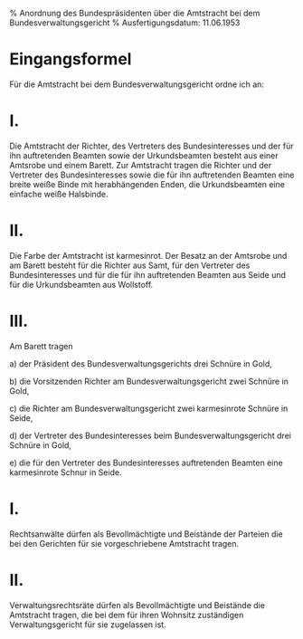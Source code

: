 % Anordnung des Bundespräsidenten über die Amtstracht bei dem Bundesverwaltungsgericht
% Ausfertigungsdatum: 11.06.1953
 
# Eingangsformel

Für die Amtstracht bei dem Bundesverwaltungsgericht ordne ich an:

# I.

Die Amtstracht der Richter, des Vertreters des Bundesinteresses und der für ihn auftretenden Beamten sowie der Urkundsbeamten besteht aus einer Amtsrobe und einem Barett. Zur Amtstracht tragen die Richter und der Vertreter des Bundesinteresses sowie die für ihn auftretenden Beamten eine breite weiße Binde mit herabhängenden Enden, die Urkundsbeamten eine einfache weiße Halsbinde.

# II.

Die Farbe der Amtstracht ist karmesinrot. Der Besatz an der Amtsrobe und am Barett besteht für die Richter aus Samt, für den Vertreter des Bundesinteresses und für die für ihn auftretenden Beamten aus Seide und für die Urkundsbeamten aus Wollstoff.

# III.

Am Barett tragen

a) der Präsident des Bundesverwaltungsgerichts drei Schnüre in Gold,

b) die Vorsitzenden Richter am Bundesverwaltungsgericht zwei Schnüre in Gold,

c) die Richter am Bundesverwaltungsgericht zwei karmesinrote Schnüre in Seide,

d) der Vertreter des Bundesinteresses beim Bundesverwaltungsgericht drei Schnüre in Gold,

e) die für den Vertreter des Bundesinteresses auftretenden Beamten eine karmesinrote Schnur in Seide.

# I.

Rechtsanwälte dürfen als Bevollmächtigte und Beistände der Parteien die bei den Gerichten für sie vorgeschriebene Amtstracht tragen.

# II.

Verwaltungsrechtsräte dürfen als Bevollmächtigte und Beistände die Amtstracht tragen, die bei dem für ihren Wohnsitz zuständigen Verwaltungsgericht für sie zugelassen ist.
